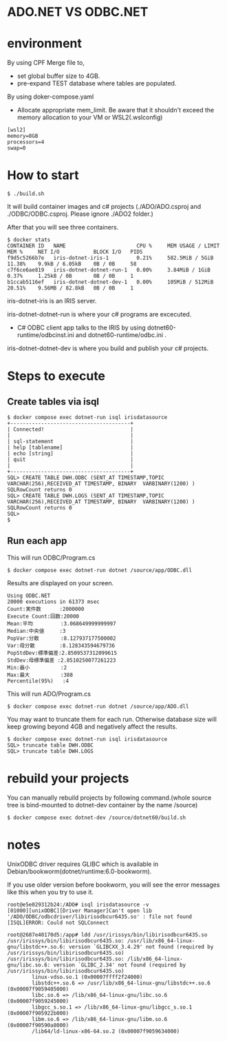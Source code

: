 # ADO.NET VS ODBC.NET

# environment

By using CPF Merge file to,

- set global buffer size to 4GB.
- pre-expand TEST database where tables are populated.

By using doker-compose.yaml 

- Allocate appropriate mem_limit.
Be aware that it shouldn't exceed the memory allocation to your VM or WSL2(.wslconfig)

```
[wsl2]
memory=8GB
processors=4
swap=0
```

# How to start

```
$ ./build.sh
```
It will build container images and c# projects (./ADO/ADO.csproj and ./ODBC/ODBC.csproj.  Please ignore ./ADO2 folder.)

After that you will see three containers.
```
$ docker stats
CONTAINER ID   NAME                       CPU %     MEM USAGE / LIMIT   MEM %     NET I/O           BLOCK I/O   PIDS
f9d5c5266b7e   iris-dotnet-iris-1         0.21%     582.5MiB / 5GiB     11.38%    9.9kB / 6.05kB    0B / 0B     58
c7f6ce6ae819   iris-dotnet-dotnet-run-1   0.00%     3.84MiB / 1GiB      0.37%     1.25kB / 0B       0B / 0B     1
b1ccab5116ef   iris-dotnet-dotnet-dev-1   0.00%     105MiB / 512MiB     20.51%    9.56MB / 82.8kB   0B / 0B     1
```

iris-dotnet-iris is an IRIS server.

iris-dotnet-dotnet-run is where your c# programs are excecuted.  

- C# ODBC client app talks to the IRIS by using dotnet60-runtime/odbcinst.ini and dotnet60-runtime/odbc.ini .

iris-dotnet-dotnet-dev is where you build and publish your c# projects.

# Steps to execute
## Create tables via isql

```
$ docker compose exec dotnet-run isql irisdatasource
+---------------------------------------+
| Connected!                            |
|                                       |
| sql-statement                         |
| help [tablename]                      |
| echo [string]                         |
| quit                                  |
|                                       |
+---------------------------------------+
SQL> CREATE TABLE DWH.ODBC (SENT_AT TIMESTAMP,TOPIC VARCHAR(256),RECEIVED_AT TIMESTAMP, BINARY  VARBINARY(1200) )
SQLRowCount returns 0
SQL> CREATE TABLE DWH.LOGS (SENT_AT TIMESTAMP,TOPIC VARCHAR(256),RECEIVED_AT TIMESTAMP, BINARY  VARBINARY(1200) )
SQLRowCount returns 0
SQL>
$
```

## Run each app

This will run ODBC/Program.cs
```
$ docker compose exec dotnet-run dotnet /source/app/ODBC.dll
```
Results are displayed on your screen.
```
Using ODBC.NET
20000 executions in 61373 msec
Count:実件数      :2000000
Execute Count:回数:20000
Mean:平均         :3.068649999999997
Median:中央値     :3
PopVar:分散       :8.127937177500002
Var:母分散        :8.128343594679736
PopStdDev:標準偏差:2.8509537312099615
StdDev:母標準偏差 :2.8510250077261223
Min:最小          :2
Max:最大          :388
Percentile(95%)   :4
```

This will run ADO/Program.cs
```
$ docker compose exec dotnet-run dotnet /source/app/ADO.dll
```

You may want to truncate them for each run. Otherwise database size will keep growing beyond 4GB and negatively affect the results.

```
$ docker compose exec dotnet-run isql irisdatasource
SQL> truncate table DWH.ODBC
SQL> truncate table DWH.LOGS
```

# rebuild your projects

You can manually rebuild projects by following command.(whole source tree is bind-mounted to dotnet-dev container by the name /source)

```
$ docker compose exec dotnet-dev /source/dotnet60/build.sh
```

# notes

UnixODBC driver requires GLIBC which is available in Debian/bookworm(dotnet/runtime:6.0-bookworm).

If you use older version before bookworm, you will see the error messages like this when you try to use it.

```
root@e5e029312b24:/ADO# isql irisdatasource -v
[01000][unixODBC][Driver Manager]Can't open lib '/ADO/ODBC/odbcdriver/libirisodbcur6435.so' : file not found
[ISQL]ERROR: Could not SQLConnect
```

```
root@2687e40170d5:/app# ldd /usr/irissys/bin/libirisodbcur6435.so
/usr/irissys/bin/libirisodbcur6435.so: /usr/lib/x86_64-linux-gnu/libstdc++.so.6: version `GLIBCXX_3.4.29' not found (required by /usr/irissys/bin/libirisodbcur6435.so)
/usr/irissys/bin/libirisodbcur6435.so: /lib/x86_64-linux-gnu/libc.so.6: version `GLIBC_2.34' not found (required by /usr/irissys/bin/libirisodbcur6435.so)
        linux-vdso.so.1 (0x00007ffff2f24000)
        libstdc++.so.6 => /usr/lib/x86_64-linux-gnu/libstdc++.so.6 (0x00007f9059405000)
        libc.so.6 => /lib/x86_64-linux-gnu/libc.so.6 (0x00007f9059245000)
        libgcc_s.so.1 => /lib/x86_64-linux-gnu/libgcc_s.so.1 (0x00007f905922b000)
        libm.so.6 => /lib/x86_64-linux-gnu/libm.so.6 (0x00007f90590a8000)
        /lib64/ld-linux-x86-64.so.2 (0x00007f9059634000)

```
